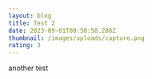 ```yaml
---
layout: blog
title: Test 2
date: 2023-09-01T00:50:58.288Z
thumbnail: /images/uploads/capture.png
rating: 3
---
```

another test